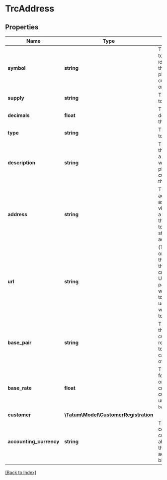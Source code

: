 # TrcAddress

## Properties

Name | Type | Description | Notes
------------ | ------------- | ------------- | -------------
**symbol** | **string** | The name of the token; used as an identifier within the Tatum platform and as a currency symbol on the blockchain |
**supply** | **string** | The supply of the token |
**decimals** | **float** | The number of decimal places that the token has |
**type** | **string** | The type of the token |
**description** | **string** | The description of the token; used as a description within the Tatum platform and as a currency name on the blockchain |
**address** | **string** | The blockchain address to be assigned to the virtual account as a deposit address; the supply of the token will be stored on this address |
**url** | **string** | (TRC-10 tokens only) The URL of the project that the token is created for<br/>Use this parameter only with TRC-10 tokens. Do <b>not</b> use this parameter with TRC-20 tokens. |
**base_pair** | **string** | The base pair for the virtual currency that represents the token; used to calculate the value of a transaction |
**base_rate** | **float** | The exchange rate for the base pair; one unit of the created virtual currency equals 1 unit of <code>basePair</code>*<code>baseRate</code> | [optional] [default to 1]
**customer** | [**\Tatum\Model\CustomerRegistration**](CustomerRegistration.md) |  | [optional]
**accounting_currency** | **string** | The ISO 4217 code of the currency in which all transactions for the created virtual account will be billed | [optional] [default to 'EUR']

[[Back to Index]](../index.md)
